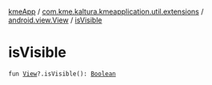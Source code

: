 [kmeApp](../../index.md) / [com.kme.kaltura.kmeapplication.util.extensions](../index.md) / [android.view.View](index.md) / [isVisible](./is-visible.md)

# isVisible

`fun `[`View`](https://developer.android.com/reference/android/view/View.html)`?.isVisible(): `[`Boolean`](https://kotlinlang.org/api/latest/jvm/stdlib/kotlin/-boolean/index.html)